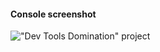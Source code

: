 #### Console screenshot

!["Dev Tools Domination" project](https://i.postimg.cc/L6wwvtdV/console.jpg)
